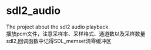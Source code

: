 # sdl2_audio
The project about the sdl2 audio playback.
<br>
播放pcm文件，注意采样率、采样格式、通道数以及采样数量
<br>
sdl2,回调函数中记得SDL_memset清零缓冲区
